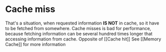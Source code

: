 # Cache miss

That's a situation, when requested information **IS NOT** in cache, so it have to be fetched from somewhere. Cache misses is bad for performance, because fetching information can be several hundred times longer that accessing information from cache.
Opposite of [[Cache hit]]
See [[Memory Cache]] for more information